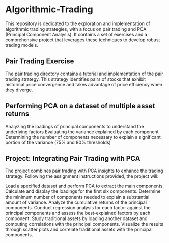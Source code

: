 # Algorithmic-Trading

This repository is dedicated to the exploration and implementation of algorithmic trading strategies, with a focus on pair trading and PCA (Principal Component Analysis). It contains a set of exercises and a comprehensive project that leverages these techniques to develop robust trading models.

## Pair Trading Exercise
The pair trading directory contains a tutorial and implementation of the pair trading strategy. This strategy identifies pairs of stocks that exhibit historical price convergence and takes advantage of price efficiency when they diverge. 

## Performing PCA on a dataset of multiple asset returns
Analyzing the loadings of principal components to understand the underlying factors
Evaluating the variance explained by each component
Determining the number of components necessary to explain a significant portion of the variance (75% and 80% thresholds)

## Project: Integrating Pair Trading with PCA
The project combines pair trading with PCA insights to enhance the trading strategy. Following the assignment instructions provided, the project will:

Load a specified dataset and perform PCA to extract the main components.
Calculate and display the loadings for the first six components.
Determine the minimum number of components needed to explain a substantial amount of variance.
Analyze the cumulative returns of the principal components.
Conduct regression analysis for each factor against the principal components and assess the best-explained factors by each component.
Study traditional assets by loading another dataset and computing correlations with the principal components.
Visualize the results through scatter plots and correlate traditional assets with the principal components.
